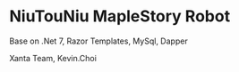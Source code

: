 # NiuTouNiu MapleStory Robot

Base on .Net 7, Razor Templates, MySql, Dapper

Xanta Team, Kevin.Choi
